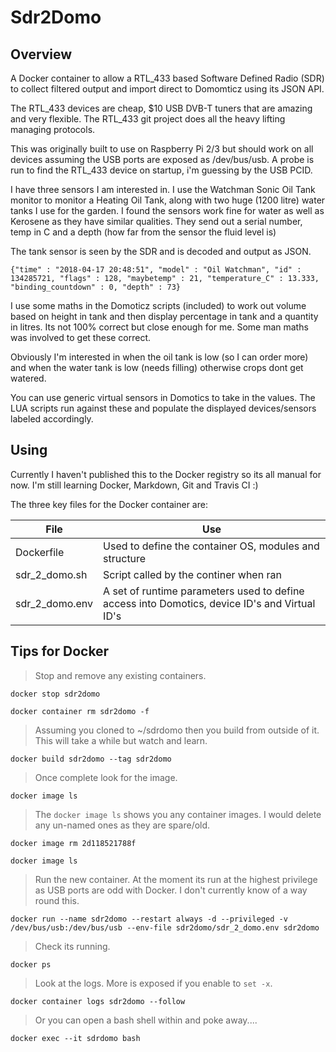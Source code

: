 # Sdr2Domo

## Overview

A Docker container to allow a RTL_433 based Software Defined Radio (SDR) to collect filtered output and import direct to Domomticz using its JSON API.

The RTL_433 devices are cheap, $10 USB DVB-T tuners that are amazing and very flexible.  The RTL_433 git project does all the heavy lifting managing protocols.

This was originally built to use on Raspberry Pi 2/3 but should work on all devices assuming the USB ports are exposed as /dev/bus/usb.  A probe is run to find the RTL_433 device on startup, i'm guessing by the USB PCID.

I have three sensors I am interested in.  I use the Watchman Sonic Oil Tank monitor to monitor a Heating Oil Tank, along with two huge (1200 litre) water tanks I use for the garden.  I found the sensors work fine for water as well as Kerosene as they have similar qualities. They send out a serial number, temp in C and a depth (how far from the sensor the fluid level is)

The tank sensor is seen by the SDR and is decoded and output as JSON.

`{"time" : "2018-04-17 20:48:51", "model" : "Oil Watchman", "id" : 134285721, "flags" : 128, "maybetemp" : 21, "temperature_C" : 13.333, "binding_countdown" : 0, "depth" : 73}`

I use some maths in the Domoticz scripts (included) to work out volume based on height in tank and then display percentage in tank and a quantity in litres.   Its not 100% correct but close enough for me.   Some man maths was involved to get these correct.

Obviously I'm interested in when the oil tank is low (so I can order more) and when the water tank is low (needs filling) otherwise crops dont get watered.

You can use generic virtual sensors in Domotics to take in the values.   The LUA scripts run against these and populate the displayed devices/sensors labeled accordingly.

## Using

Currently I haven't published this to the Docker registry so its all manual for now.   I'm still learning Docker, Markdown, Git and Travis CI :)

The three key files for the Docker container are:

|   File   |                   Use                                |
|----------|------------------------------------------------------|
|Dockerfile|Used to define the container OS, modules and structure|
|sdr_2_domo.sh|Script called by the continer when ran|
|sdr_2_domo.env|A set of runtime parameters used to define access into Domotics, device ID's and Virtual ID's|

## Tips for Docker

>Stop and remove any existing containers.

`docker stop sdr2domo`

`docker container rm sdr2domo -f`

>Assuming you cloned to ~/sdrdomo then you build from outside of it.  This will take a while but watch and learn.

`docker build sdr2domo --tag sdr2domo`

>Once complete look for the image.

`docker image ls`

>The `docker image ls` shows you any container images.   I would delete any un-named ones as they are spare/old.

`docker image rm 2d118521788f`

`docker image ls`

>Run the new container.
>At the moment its run at the highest privilege as USB ports are odd with Docker.   I don't currently know of a way round this.

`docker run --name sdr2domo --restart always -d --privileged -v /dev/bus/usb:/dev/bus/usb --env-file sdr2domo/sdr_2_domo.env sdr2domo`

>Check its running.

`docker ps`

>Look at the logs.  More is exposed if you enable to `set -x`.

`docker container logs sdr2domo --follow`

>Or you can open a bash shell within and poke away....

`docker exec --it sdrdomo bash`
